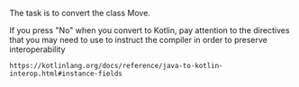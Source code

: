 The task is to convert the class Move.

If you press "No" when you convert to Kotlin, pay attention to the directives that you may need to use 
to instruct the compiler in order to preserve interoperability

`https://kotlinlang.org/docs/reference/java-to-kotlin-interop.html#instance-fields`